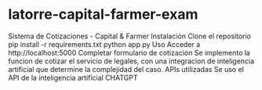 # latorre-capital-farmer-exam
Sistema de Cotizaciones - Capital & Farmer
Instalación
Clone el repositorio
pip install -r requirements.txt
python app.py
Uso
Acceder a http://localhost:5000
Completar formulario de cotización
Se implemento la funcion de cotizar el servicio de legales, con una integracion de inteligencia artificial que determine la complejidad del caso.
APIs utilizadas
Se uso el API de la inteligencia artificial CHATGPT
